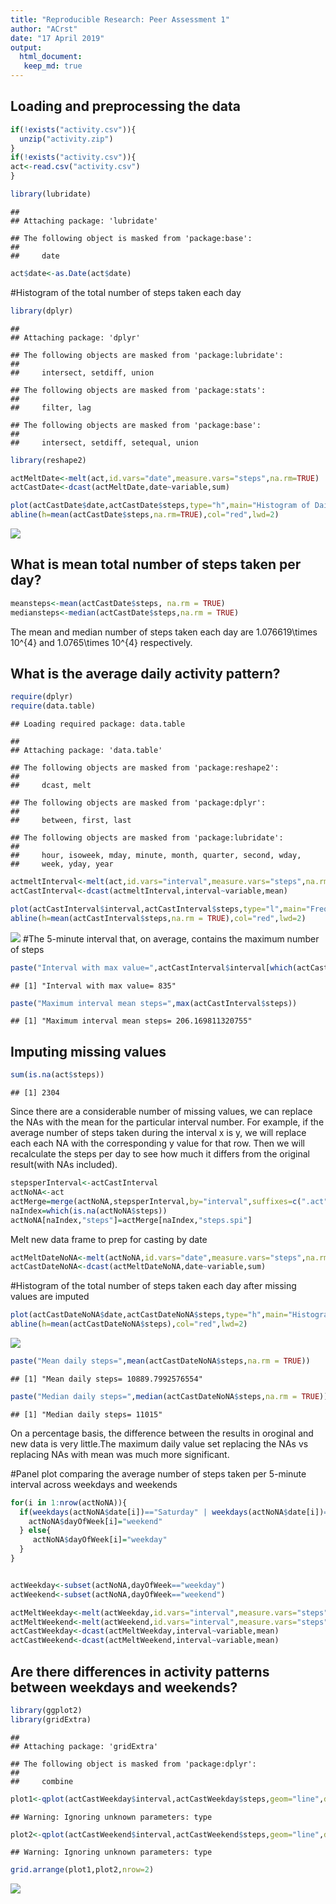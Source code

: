 ```yaml
---
title: "Reproducible Research: Peer Assessment 1"
author: "ACrst"
date: "17 April 2019"
output:  
  html_document:
   keep_md: true
---
```




## Loading and preprocessing the data


```r
if(!exists("activity.csv")){
  unzip("activity.zip")
}
if(!exists("activity.csv")){
act<-read.csv("activity.csv")
}

library(lubridate)
```

```
## 
## Attaching package: 'lubridate'
```

```
## The following object is masked from 'package:base':
## 
##     date
```

```r
act$date<-as.Date(act$date)
```
#Histogram of the total number of steps taken each day

```r
library(dplyr)
```

```
## 
## Attaching package: 'dplyr'
```

```
## The following objects are masked from 'package:lubridate':
## 
##     intersect, setdiff, union
```

```
## The following objects are masked from 'package:stats':
## 
##     filter, lag
```

```
## The following objects are masked from 'package:base':
## 
##     intersect, setdiff, setequal, union
```

```r
library(reshape2)

actMeltDate<-melt(act,id.vars="date",measure.vars="steps",na.rm=TRUE)
actCastDate<-dcast(actMeltDate,date~variable,sum)
```

```r
plot(actCastDate$date,actCastDate$steps,type="h",main="Histogram of Daily steps",xlab="Date",ylab="Steps per day",col="green",lwd=8)
abline(h=mean(actCastDate$steps,na.rm=TRUE),col="red",lwd=2)
```

![](PA1_template_files/figure-html/histogram-1.png)<!-- -->

## What is mean total number of steps taken per day?

```r
meansteps<-mean(actCastDate$steps, na.rm = TRUE)
mediansteps<-median(actCastDate$steps,na.rm = TRUE)
```
The mean and median number of steps taken each day are 1.076619\times 10^{4} and 1.0765\times 10^{4} respectively.

## What is the average daily activity pattern?


```r
require(dplyr)
require(data.table)
```

```
## Loading required package: data.table
```

```
## 
## Attaching package: 'data.table'
```

```
## The following objects are masked from 'package:reshape2':
## 
##     dcast, melt
```

```
## The following objects are masked from 'package:dplyr':
## 
##     between, first, last
```

```
## The following objects are masked from 'package:lubridate':
## 
##     hour, isoweek, mday, minute, month, quarter, second, wday,
##     week, yday, year
```

```r
actmeltInterval<-melt(act,id.vars="interval",measure.vars="steps",na.rm=TRUE)
actCastInterval<-dcast(actmeltInterval,interval~variable,mean)
```

```r
plot(actCastInterval$interval,actCastInterval$steps,type="l",main="Frequency of steps taken at each interval",xlab="Interval ID", ylab="Steps",col="blue",lwd=2)
abline(h=mean(actCastInterval$steps,na.rm = TRUE),col="red",lwd=2)
```

![](PA1_template_files/figure-html/daily-1.png)<!-- -->
#The 5-minute interval that, on average, contains the maximum number of steps

```r
paste("Interval with max value=",actCastInterval$interval[which(actCastInterval$steps==max(actCastInterval$steps))])
```

```
## [1] "Interval with max value= 835"
```

```r
paste("Maximum interval mean steps=",max(actCastInterval$steps))
```

```
## [1] "Maximum interval mean steps= 206.169811320755"
```


## Imputing missing values

```r
sum(is.na(act$steps))
```

```
## [1] 2304
```
Since there are a considerable number of missing values, we can replace the NAs with the mean for the particular interval number. For example, if the average number of steps taken during the interval x is y, we will replace each each NA with the corresponding y value for that row. Then we will recalculate the steps per day to see how much it differs  from the original result(with NAs included).


```r
stepsperInterval<-actCastInterval
actNoNA<-act
actMerge=merge(actNoNA,stepsperInterval,by="interval",suffixes=c(".act",".spi"))
naIndex=which(is.na(actNoNA$steps))
actNoNA[naIndex,"steps"]=actMerge[naIndex,"steps.spi"]
```
Melt new data frame to prep for casting by date

```r
actMeltDateNoNA<-melt(actNoNA,id.vars="date",measure.vars="steps",na.rm=FALSE)
actCastDateNoNA<-dcast(actMeltDateNoNA,date~variable,sum)
```
#Histogram of the total number of steps taken each day after missing values are imputed


```r
plot(actCastDateNoNA$date,actCastDateNoNA$steps,type="h",main="Histogram of Daily steps (Imputed NA values)",xlab="Date",ylab="Steps",col="gray",lwd=8)
abline(h=mean(actCastDateNoNA$steps),col="red",lwd=2)
```

![](PA1_template_files/figure-html/histogram_no_NAs-1.png)<!-- -->

```r
paste("Mean daily steps=",mean(actCastDateNoNA$steps,na.rm = TRUE))
```

```
## [1] "Mean daily steps= 10889.7992576554"
```

```r
paste("Median daily steps=",median(actCastDateNoNA$steps,na.rm = TRUE))
```

```
## [1] "Median daily steps= 11015"
```
On a percentage basis, the difference between the results in oroginal and new data is very little.The maximum daily value set replacing the NAs vs replacing NAs with mean was much more significant.

#Panel plot comparing the average number of steps taken per 5-minute interval across weekdays and weekends


```r
for(i in 1:nrow(actNoNA)){
  if(weekdays(actNoNA$date[i])=="Saturday" | weekdays(actNoNA$date[i])=="Sunday"){
    actNoNA$dayOfWeek[i]="weekend"
  } else{
     actNoNA$dayOfWeek[i]="weekday"
  }
}


actWeekday<-subset(actNoNA,dayOfWeek=="weekday")
actWeekend<-subset(actNoNA,dayOfWeek=="weekend")

actMeltWeekday<-melt(actWeekday,id.vars="interval",measure.vars="steps")
actMeltWeekend<-melt(actWeekend,id.vars="interval",measure.vars="steps")
actCastWeekday<-dcast(actMeltWeekday,interval~variable,mean)
actCastWeekend<-dcast(actMeltWeekend,interval~variable,mean)
```



## Are there differences in activity patterns between weekdays and weekends?

```r
library(ggplot2)
library(gridExtra)
```

```
## 
## Attaching package: 'gridExtra'
```

```
## The following object is masked from 'package:dplyr':
## 
##     combine
```

```r
plot1<-qplot(actCastWeekday$interval,actCastWeekday$steps,geom="line",data=actCastWeekday,type="bar",main="Steps by Interval-Weekday",xlab="Interval ID", ylab="Number of Steps")
```

```
## Warning: Ignoring unknown parameters: type
```

```r
plot2<-qplot(actCastWeekend$interval,actCastWeekend$steps,geom="line",data=actCastWeekend,type="bar",main="Steps by Interval-Weekend",xlab="Interval ID", ylab="Number of Steps")
```

```
## Warning: Ignoring unknown parameters: type
```

```r
grid.arrange(plot1,plot2,nrow=2)
```

![](PA1_template_files/figure-html/weekend_comparison-1.png)<!-- -->

